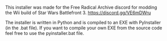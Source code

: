 This installer was made for the Free Radical Archive discord for modding the Wii build of Star Wars Battlefront 3.
https://discord.gg/VE6mDWru

The installer is written in Python and is compiled to an EXE with PyInstaller (in the .bat file).
If you want to compile your own EXE from the source code feel free to use the pyinstaller.bat file.
